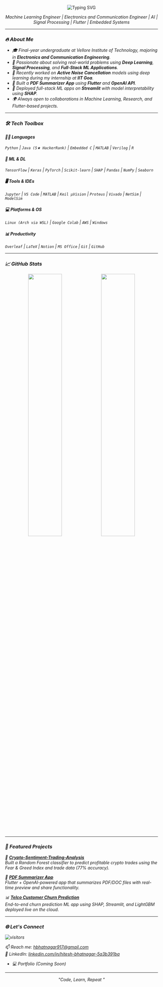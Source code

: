 <p align="center">
  <img src="https://readme-typing-svg.herokuapp.com?font=Fira+Code&weight=700&size=26&pause=1000&color=F75C7E&center=true&vCenter=true&width=800&lines=Hi+%F0%9F%91%8B%2C+I'm+Hitesh+Bhatnagar;Deep+Learning+Enthusiast+%7C+ECE+@+VIT+Vellore;Research+Intern+%40+IIT+Goa;Let's+Build+Something+Amazing!" alt="Typing SVG" />
</p>


<p align="center">
  <em>Machine Learning Engineer | Electronics and Communication Engineer | 
  <em>AI | Signal Processing | Flutter | Embedded Systems</em>
</p>

---

### 🔥 About Me

- 🎓 Final-year undergraduate at Vellore Institute of Technology, majoring in **Electronics and Communication Engineering**.
- 🧠 Passionate about solving real-world problems using **Deep Learning**, **Signal Processing**, and **Full-Stack ML Applications**.
- 🔬 Recently worked on **Active Noise Cancellation** models using deep learning during my internship at **IIT Goa**.
- 📱 Built a **PDF Summarizer App** using **Flutter** and **OpenAI API**.
- 🧾 Deployed full-stack ML apps on **Streamlit** with model interpretability using **SHAP**.
- 🌍 Always open to collaborations in Machine Learning, Research, and Flutter-based projects.

---

### 🛠️ Tech Toolbox

#### 👨‍💻 Languages
`Python` | `Java (5★ HackerRank)` | `Embedded C` | `MATLAB` | `Verilog` | `R`

#### 🧠 ML & DL
`TensorFlow` | `Keras` | `PyTorch` | `Scikit-learn` | `SHAP` | `Pandas` | `NumPy` | `Seaborn`

#### 🖥️ Tools & IDEs
`Jupyter` | `VS Code` | `MATLAB` | `Keil µVision` | `Proteus` | `Vivado` | `NetSim` | `ModelSim`

#### 💻 Platforms & OS
`Linux (Arch via WSL)` | `Google Colab` | `AWS` | `Windows`

#### 📊 Productivity
`Overleaf` | `LaTeX` | `Notion` | `MS Office` | `Git` | `GitHub`

---

### 📈 GitHub Stats

<p align="center">
  <img src="https://github-readme-stats.vercel.app/api?username=hitesh-bhatnagar&show_icons=true&theme=radical" width="47%"/>
  <img src="https://github-readme-streak-stats.herokuapp.com/?user=hitesh-bhatnagar&theme=radical" width="47%"/>
</p>

---

### 💼 Featured Projects

🚀 **[Crypto-Sentiment-Trading-Analysis](https://github.com/hitesh-bhatnagar/Crypto-Sentiment-Trading-Analysis)**  
Built a Random Forest classifier to predict profitable crypto trades using the Fear & Greed Index and trade data (77% accuracy).

📄 **[PDF Summarizer App](https://github.com/hitesh-bhatnagar/PDF-Summarizer_APP)**  
Flutter + OpenAI-powered app that summarizes PDF/DOC files with real-time preview and share functionality.

📊 **[Telco Customer Churn Prediction](https://github.com/hitesh-bhatnagar/Telco-Customer-Churn-Predictor-Full-Stack-ML-App-)**  
End-to-end churn prediction ML app using SHAP, Streamlit, and LightGBM deployed live on the cloud.

---

### 🌐 Let's Connect

![visitors](https://visitor-badge.laobi.icu/badge?page_id=hitesh-bhatnagar)

📫 Reach me: [hbhatnagar917@gmail.com](mailto:hbhatnagar917@gmail.com)  
🔗 LinkedIn: [linkedin.com/in/hitesh-bhatnagar-5a3b391ba](https://linkedin.com/in/hitesh-bhatnagar-5a3b391ba)

- 💻 Portfolio (Coming Soon)

---

<p align="center"><em>"Code, Learn, Repeat "</em></p>
